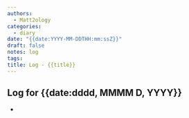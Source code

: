 ```yaml
---
authors:
  - Matt2ology
categories:
  - diary
date: "{{date:YYYY-MM-DDTHH:mm:ssZ}}"
draft: false
notes: log
tags:
title: Log - {{title}}
---
```


## Log for {{date:dddd, MMMM D, YYYY}}

<!-- Key observations and quick task for the day -->

-
